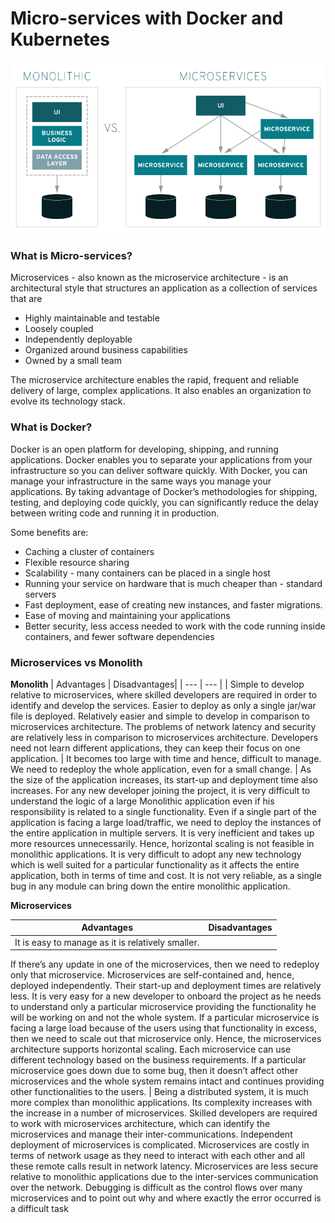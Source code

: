 # Micro-services with Docker and Kubernetes

![Alt text](/images/monolithdiagram.png)

### What is Micro-services?

Microservices - also known as the microservice architecture - is an architectural style that structures an application as a collection of services that are

- Highly maintainable and testable
- Loosely coupled
- Independently deployable
- Organized around business capabilities
- Owned by a small team

The microservice architecture enables the rapid, frequent and reliable delivery of large, complex applications. It also enables an organization to evolve its technology stack.

### What is Docker?

Docker is an open platform for developing, shipping, and running applications. Docker enables you to separate your applications from your infrastructure so you can deliver software quickly. With Docker, you can manage your infrastructure in the same ways you manage your applications. By taking advantage of Docker’s methodologies for shipping, testing, and deploying code quickly, you can significantly reduce the delay between writing code and running it in production.

Some benefits are: 

- Caching a cluster of containers
- Flexible resource sharing
- Scalability - many containers can be placed in a single host
- Running your service on hardware that is much cheaper than - standard servers
- Fast deployment, ease of creating new instances, and faster migrations.
- Ease of moving and maintaining your applications
- Better security, less access needed to work with the code running inside containers, and fewer software dependencies

### Microservices vs Monolith

**Monolith**
| Advantages | Disadvantages|
| --- | --- |
| Simple to develop relative to microservices, where skilled developers are required in order to identify and develop the services.
Easier to deploy as only a single jar/war file is deployed.
Relatively easier and simple to develop in comparison to microservices architecture.
The problems of network latency and security are relatively less in comparison to microservices architecture.
Developers need not learn different applications, they can keep their focus on one application. | It becomes too large with time and hence, difficult to manage.
We need to redeploy the whole application, even for a small change.
| As the size of the application increases, its start-up and deployment time also increases.
For any new developer joining the project, it is very difficult to understand the logic of a large Monolithic application even if his responsibility is related to a single functionality.
Even if a single part of the application is facing a large load/traffic, we need to deploy the instances of the entire application in multiple servers. It is very inefficient and takes up more resources unnecessarily. Hence, horizontal scaling is not feasible in monolithic applications.
It is very difficult to adopt any new technology which is well suited for a particular functionality as it affects the entire application, both in terms of time and cost.
It is not very reliable, as a single bug in any module can bring down the entire monolithic application.


**Microservices**

| Advantages | Disadvantages|
| --- | --- |
| It is easy to manage as it is relatively smaller.
If there’s any update in one of the microservices, then we need to redeploy only that microservice.
Microservices are self-contained and, hence, deployed independently. Their start-up and deployment times are relatively less.
It is very easy for a new developer to onboard the project as he needs to understand only a particular microservice providing the functionality he will be working on and not the whole system.
If a particular microservice is facing a large load because of the users using that functionality in excess, then we need to scale out that microservice only. Hence, the microservices architecture supports horizontal scaling.
Each microservice can use different technology based on the business requirements.
If a particular microservice goes down due to some bug, then it doesn’t affect other microservices and the whole system remains intact and continues providing other functionalities to the users.
| Being a distributed system, it is much more complex than monolithic applications. Its complexity increases with the increase in a number of microservices.
Skilled developers are required to work with microservices architecture, which can identify the microservices and manage their inter-communications.
Independent deployment of microservices is complicated.
Microservices are costly in terms of network usage as they need to interact with each other and all these remote calls result in network latency.
Microservices are less secure relative to monolithic applications due to the inter-services communication over the network.
Debugging is difficult as the control flows over many microservices and to point out why and where exactly the error occurred is a difficult task